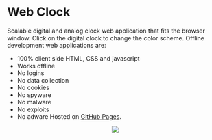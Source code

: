 # Web Clock
Scalable digital and analog clock web application that fits the browser window. Click on the digital clock to change the color scheme. 
Offline development web applications are:
- 100% client side HTML, CSS and javascript 
- Works offline
- No logins
- No data collection
- No cookies
- No spyware
- No malware
- No exploits
- No adware
Hosted on [GitHub Pages](https://offlinedevelopment.github.io/webclock/#).
<p align="center">
  <img src="https://offlinedevelopment.github.io/webclock/webclock.png">
</p>
